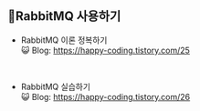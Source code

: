 ## 📝RabbitMQ 사용하기

* RabbitMQ 이론 정복하기 <br>
😺 Blog: https://happy-coding.tistory.com/25
<br>

* RabbitMQ 실습하기 <br>
😺 Blog: https://happy-coding.tistory.com/26
